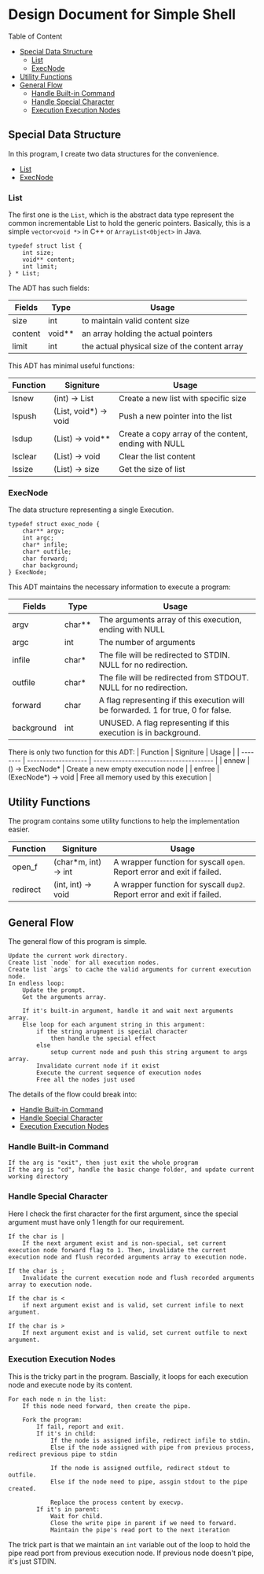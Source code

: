 # Design Document for Simple Shell

Table of Content

- [Special Data Structure](#special-data-structure)
    - [List](#list)
    - [ExecNode](#execnode)
- [Utility Functions](#utility-functions)
- [General Flow](#general-flow)
    - [Handle Built-in Command](#handle-built-in-command)
    - [Handle Special Character](#handle-special-character)
    - [Execution Execution Nodes](#execution-execution-nodes)

## Special Data Structure

In this program, I create two data structures for the convenience.

- [List](#list)
- [ExecNode](#execnode)

### List

The first one is the `List`, which is the abstract data type represent the common incrementable List to hold the generic pointers. Basically, this is a simple `vector<void *>` in C++ or `ArrayList<Object>` in Java.

```
typedef struct list {
    int size;
    void** content;
    int limit;
} * List;
```

The ADT has such fields:

| Fields  | Type   | Usage                                         |
| ------- | ------ | --------------------------------------------- |
| size    | int    | to maintain valid content size                |
| content | void** | an array holding the actual pointers          |
| limit   | int    | the actual physical size of the content array |

This ADT has minimal useful functions:

| Function | Signiture             | Usage                                                |
| -------- | --------------------- | ---------------------------------------------------- |
| lsnew    | (int) -> List         | Create a new list with specific size                 |
| lspush   | (List, void*) -> void | Push a new pointer into the list                     |
| lsdup    | (List) -> void**      | Create a copy array of the content, ending with NULL |
| lsclear  | (List) -> void        | Clear the list content                               |
| lssize   | (List) -> size        | Get the size of list                                 |

### ExecNode 

The data structure representing a single Execution. 

```
typedef struct exec_node {
    char** argv;
    int argc;
    char* infile;
    char* outfile;
    char forward;
    char background;
} ExecNode;
```

This ADT maintains the necessary information to execute a program:

| Fields     | Type   | Usage                                                                             |
| ---------- | ------ | --------------------------------------------------------------------------------- |
| argv       | char** | The arguments array of this execution, ending with NULL                           |
| argc       | int    | The number of arguments                                                           |
| infile     | char*  | The file will be redirected to STDIN. NULL for no redirection.                    |
| outfile    | char*  | The file will be redirected from STDOUT. NULL for no redirection.                 |
| forward    | char   | A flag representing if this execution will be forwarded. 1 for true, 0 for false. |
| background | int    | UNUSED. A flag representing if this execution is in background.                   |

There is only two function for this  ADT:
| Function | Signiture           | Usage                                  |
| -------- | ------------------- | -------------------------------------- |
| ennew    | () -> ExecNode*     | Create a new empty execution node      |
| enfree   | (ExecNode*) -> void | Free all memory used by this execution |


## Utility Functions

The program contains some utility functions to help the implementation easier.

| Function | Signiture             | Usage                                                                   |
| -------- | --------------------- | ----------------------------------------------------------------------- |
| open_f   | (char\*m, int) -> int | A wrapper function for syscall `open`. Report error and exit if failed. |
| redirect | (int, int) -> void    | A wrapper function for syscall `dup2`. Report error and exit if failed. |


## General Flow

The general flow of this program is simple.  

```
Update the current work directory.
Create list `node` for all execution nodes.
Create list `args` to cache the valid arguments for current execution node.
In endless loop:
    Update the prompt.
    Get the arguments array.

    If it's built-in argument, handle it and wait next arguments array.
    Else loop for each argument string in this argument:
        if the string arugment is special character 
            then handle the special effect
        else 
            setup current node and push this string argument to args array.
        Invalidate current node if it exist
        Execute the current sequence of execution nodes
        Free all the nodes just used
```

The details of the flow could break into:

- [Handle Built-in Command](#handle-built-in-command)
- [Handle Special Character](#handle-special-character)
- [Execution Execution Nodes](#execution-execution-nodes)

### Handle Built-in Command

```
If the arg is "exit", then just exit the whole program
If the arg is "cd", handle the basic change folder, and update current working directory
```

### Handle Special Character 

Here I check the first character for the first argument, since the special argument must have only 1 length for our requirement.
```
If the char is |
    If the next argument exist and is non-special, set current execution node forward flag to 1. Then, invalidate the current execution node and flush recorded arguments array to execution node.
    
If the char is ;
    Invalidate the current execution node and flush recorded arguments array to execution node.

If the char is <
    if next argument exist and is valid, set current infile to next argument.

If the char is >
    If next argument exist and is valid, set current outfile to next argument.
```

### Execution Execution Nodes

This is the tricky part in the program. Bascially, it loops for each execution node and execute node by its content.

```
For each node n in the list:
    If this node need forward, then create the pipe.

    Fork the program:
        If fail, report and exit.
        If it's in child:
            If the node is assigned infile, redirect infile to stdin.
            Else if the node assigned with pipe from previous process, redirect previous pipe to stdin

            If the node is assigned outfile, redirect stdout to outfile.
            Else if the node need to pipe, assgin stdout to the pipe created.

            Replace the process content by execvp.
        If it's in parent:
            Wait for child.
            Close the write pipe in parent if we need to forward.
            Maintain the pipe's read port to the next iteration
```

The trick part is that we maintain an `int` variable out of the loop to hold the pipe read port from previous execution node. If previous node doesn't pipe, it's just STDIN. 
